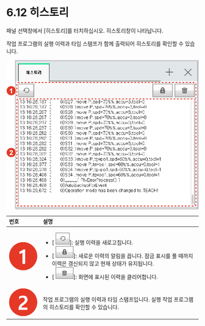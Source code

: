 # 6.12 히스토리

패널 선택창에서 \[히스토리\]를 터치하십시오. 히스토리창이 나타납니다.

작업 프로그램의 실행 이력과 타임 스탬프가 함께 출력되어 히스토리를 확인할 수 있습니다.

![&#xADF8;&#xB9BC; 44 &#xD788;&#xC2A4;&#xD1A0;&#xB9AC;](../.gitbook/assets/image%20%28169%29.png)



<table>
  <thead>
    <tr>
      <th style="text-align:left">&#xBC88;&#xD638;</th>
      <th style="text-align:left">&#xC124;&#xBA85;</th>
    </tr>
  </thead>
  <tbody>
    <tr>
      <td style="text-align:left">
        <img src="../.gitbook/assets/c1.png" alt/>
      </td>
      <td style="text-align:left">
        <ul>
          <li>[
            <img src="../.gitbook/assets/bt-refresh.png" alt/>]: &#xC2E4;&#xD589; &#xC774;&#xB825;&#xC744; &#xC0C8;&#xB85C;&#xACE0;&#xCE69;&#xB2C8;&#xB2E4;.</li>
          <li>[
            <img src="../.gitbook/assets/bt-lock.png" alt/>]: &#xC0C8;&#xB85C;&#xC6B4; &#xC774;&#xB825;&#xC758; &#xC54C;&#xB9BC;&#xC744;
            &#xB055;&#xB2C8;&#xB2E4;. &#xC7A0;&#xAE08; &#xD45C;&#xC2DC;&#xB97C; &#xD480;
            &#xB54C;&#xAE4C;&#xC9C0; &#xC774;&#xB825;&#xC740; &#xAC31;&#xC2E0;&#xB418;&#xC9C0;
            &#xC54A;&#xACE0; &#xD604;&#xC7AC; &#xC0C1;&#xD0DC;&#xAC00; &#xC720;&#xC9C0;&#xB429;&#xB2C8;&#xB2E4;.</li>
          <li>[
            <img src="../.gitbook/assets/bt-trash.png" alt/>]: &#xD654;&#xBA74;&#xC5D0; &#xD45C;&#xC2DC;&#xB41C; &#xC774;&#xB825;&#xC744;
            &#xD074;&#xB9AC;&#xC5B4;&#xD569;&#xB2C8;&#xB2E4;.</li>
        </ul>
      </td>
    </tr>
    <tr>
      <td style="text-align:left">
        <img src="../.gitbook/assets/c2.png" alt/>
      </td>
      <td style="text-align:left">&#xC791;&#xC5C5; &#xD504;&#xB85C;&#xADF8;&#xB7A8;&#xC758; &#xC2E4;&#xD589;
        &#xC774;&#xB825;&#xACFC; &#xD0C0;&#xC784; &#xC2A4;&#xD0EC;&#xD504;&#xC785;&#xB2C8;&#xB2E4;.
        &#xC2E4;&#xD589; &#xC791;&#xC5C5; &#xD504;&#xB85C;&#xADF8;&#xB7A8;&#xC758;
        &#xD788;&#xC2A4;&#xD1A0;&#xB9AC;&#xB97C; &#xD655;&#xC778;&#xD560; &#xC218;
        &#xC788;&#xC2B5;&#xB2C8;&#xB2E4;.</td>
    </tr>
  </tbody>
</table>

